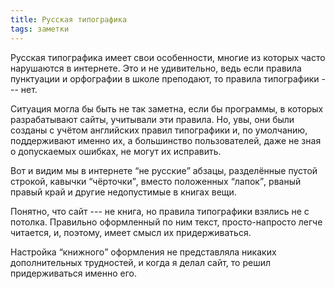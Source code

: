 ```yaml
---
title: Русская типографика
tags: заметки
---
```

Русская типографика имеет свои особенности, многие из которых часто нарушаются
в интернете. Это и не удивительно, ведь если правила пунктуации и орфографии
в школе преподают, то правила типографики --- нет.

Ситуация могла бы быть не так заметна, если бы программы, в которых
разрабатывают сайты, учитывали эти правила. Но, увы, они были созданы с учётом
английских правил типографики и, по умолчанию, поддерживают именно их, а 
большинство пользователей, даже не зная о допускаемых ошибках, не могут их
исправить.

Вот и видим мы в интернете <q>не русские</q> абзацы, разделённые пустой строкой,
кавычки <q>чёрточки</q>, вместо положенных <q>лапок</q>, рваный правый край и
другие недопустимые в книгах вещи.

Понятно, что сайт --- не книга, но правила типографики взялись не с потолка.
Правильно оформленный по ним текст, просто-напросто легче читается, и, поэтому,
имеет смысл их придерживаться.

Настройка <q>книжного</q> оформления не представляла никаких дополнительных
трудностей, и когда я делал сайт, то решил придерживаться именно его.

<!-- 

Русская типографика, как и любая другая, имеет свои особенности. Часть принятых
у нас правил не совпадают с теми, которые приняты у англичан. Это нормальная
ситуация, было бы странно, если бы было иначе. Однако это порождает некоторые
проблемы.

Главная из них в том, что интернет создавали американцы и естественно, что они,
когда разрабатывали программное обеспечение для создания сайтов, заложили в него
свои правила типографики. А очень многие люди, не разбирающиеся в вопросе,    

-->
